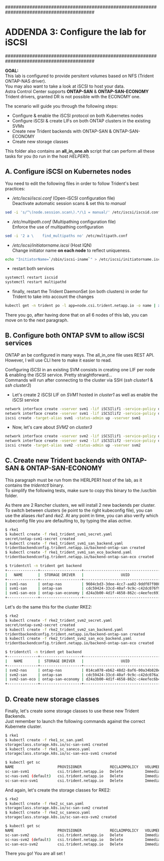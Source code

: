 #########################################################################################
# ADDENDA 3: Configure the lab for iSCSI  
#########################################################################################

**GOAL:**  
This lab is configured to provide persitent volumes based on NFS (Trident ONTAP-NAS driver).  
You may also want to take a look at iSCSI to host your data.  
Astra Control Center supports **ONTAP-SAN** & **ONTAP-SAN-ECONOMY** Trident drivers, granted DR is not possible with the ECONOMY one.  

The scenario will guide you through the following steps:
- Configure & enable the iSCSI protocol on both Kubernetes nodes  
- Configure iSCSI & create LIFs on both ONTAP clusters in the existing SVMs  
- Create new Trident backends with ONTAP-SAN & ONTAP-SAN-ECONOMY
- Create new storage classes

This folder also contains an **all_in_one.sh** script that can perform all these tasks for you (to run in the host _HELPER1_).  

## A. Configure iSCSI on Kubernetes nodes  

You need to edit the following files in order to follow Trident's best practices:  

- _/etc/iscsi/iscsi.conf_ (Open-iSCSI configuration file)  
Deactivate automatic session scans & set this to _manual_
```bash
sed -i 's/^\(node.session.scan\).*/\1 = manual/' /etc/iscsi/iscsid.conf
```

- _/etc/multipath.conf_ (Multipathing configuration file)  
Enforce  the use of multipathing configuration
```bash
sed -i '2 a \    find_multipaths no' /etc/multipath.conf
```

- _/etc/iscsi/initiatorname.iscsi_ (Host IQN)  
Change initiator name **on each node** to reflect uniqueness.  
```bash
echo "InitiatorName=`/sbin/iscsi-iname`" > /etc/iscsi/initiatorname.iscsi
```

- restart both services  
```bash
systemctl restart iscsid
systemctl restart multipathd
```

- finally, restart the Trident DaemonSet (on both clusters) in order for Trident to take into account the changes
```bash
kubectl get -n trident po -l app=node.csi.trident.netapp.io -o name | xargs kubectl delete -n trident
```

There you go, after having done that on all 6 nodes of this lab, you can move on to the next paragraph.  
  

## B. Configure both ONTAP SVM to allow iSCSI services

ONTAP an be configured in many ways. The all_in_one file uses REST API.  
However, I will use CLI here to make it easier to read.  

Configuring iSCSI in an existing SVM consists in creating one LIF per node & enabling the iSCSI service. Pretty straightforward...  
Commands will run after connecting to the cluster via SSH (_ssh cluster1_ & _ssh cluster3_)

- Let's create 2 iSCSI LIF on _SVM1_ hosted in _cluster1_ as well as enable the iSCSI service

```bash
network interface create -vserver svm1 -lif iSCSIlif1 -service-policy default-data-iscsi -address 192.168.0.245 -netmask 255.255.255.0 -home-node cluster1-01 -home-port e0d 
network interface create -vserver svm1 -lif iSCSIlif2 -service-policy default-data-iscsi -address 192.168.0.246 -netmask 255.255.255.0 -home-node cluster1-02 -home-port e0d 
iscsi create -target-alias svm1 -status-admin up -vserver svm1
```

- Now, let's care about _SVM2_ on _cluster3_

```bash
network interface create -vserver svm2 -lif iSCSIlif1 -service-policy default-data-iscsi -address 192.168.0.247 -netmask 255.255.255.0 -home-node cluster3-01 -home-port e0d 
network interface create -vserver svm2 -lif iSCSIlif2 -service-policy default-data-iscsi -address 192.168.0.248 -netmask 255.255.255.0 -home-node cluster3-01 -home-port e0d 
iscsi create -target-alias svm2 -status-admin up -vserver svm2
```

## C. Create new Trident backends with ONTAP-SAN & ONTAP-SAN-ECONOMY

This paragraph must be run from the HERLPER1 host of the lab, as it contains the _tridentctl_ binary.  
To simplify the following tests, make sure to copy this binary to the /usr/bin folder.  

As there are 2 Rancher clusters, we will install 2 new backends per cluster. To switch between clusters (ie point to the right kubeconfig file), you can use the aliases _rke1_ and _rke2_. At any point in time, you can also verify which kubeconfig file you are defaulting to, by typing the alias _active_.  

```bash
$ rke1
$ kubectl create -f rke1_trident_svm1_secret.yaml
secret/ontap-svm1-secret created
$ kubectl create -f rke1_trident_svm1_san_backend.yaml
tridentbackendconfig.trident.netapp.io/backend-ontap-san created
$ kubectl create -f rke1_trident_svm1_san_eco_backend.yaml
tridentbackendconfig.trident.netapp.io/backend-ontap-san-eco created

$ tridentctl -n trident get backend
+--------------+-------------------+--------------------------------------+--------+---------+
|   NAME       |  STORAGE DRIVER   |                 UUID                 | STATE  | VOLUMES |
+--------------+-------------------+--------------------------------------+--------+---------+
| svm1-nas     | ontap-nas         | 9604cbd3-3dee-4cc7-aa02-9ddf07f008d8 | online |      16 |
| svm1-san     | ontap-san         | cdc59424-33cd-40af-9c9c-c42dc076f980 | online |       0 |
| svm1-san-eco | ontap-san-economy | d24a3b00-4d1f-4658-862c-c4eefec691af | online |       0 |
+--------------+-------------------+--------------------------------------+--------+---------+
```

Let's do the same this for the cluster RKE2:
```bash
$ rke2
$ kubectl create -f rke2_trident_svm2_secret.yaml
secret/ontap-svm2-secret created
$ kubectl create -f rke2_trident_svm2_san_backend.yaml
tridentbackendconfig.trident.netapp.io/backend-ontap-san created
$ kubectl create -f rke2_trident_svm2_san_eco_backend.yaml
tridentbackendconfig.trident.netapp.io/backend-ontap-san-eco created

$ tridentctl -n trident get backend
+--------------+-------------------+--------------------------------------+--------+---------+
|   NAME       |  STORAGE DRIVER   |                 UUID                 | STATE  | VOLUMES |
+--------------+-------------------+--------------------------------------+--------+---------+
| svm2-nas     | ontap-nas         | 014ca078-eb62-48d2-8af6-00a34b828e13 | online |       0 |
| svm2-san     | ontap-san         | cdc59424-33cd-40af-9c9c-c42dc076a123 | online |       0 |
| svm2-san-eco | ontap-san-economy | d24a3b00-4d1f-4658-862c-c4eefec6b456 | online |       0 |
+--------------+-------------------+--------------------------------------+--------+---------+
```

## D. Create new storage classes

Finally, let's create some storage classes to use these new Trident Backends.  
Just remember to launch the following commands against the correct Kubernete cluster.  

```bash
$ rke1
$ kubectl create -f rke1_sc_san.yaml 
storageclass.storage.k8s.io/sc-san-svm1 created
$ kubectl create -f rke1_sc_saneco.yaml 
storageclass.storage.k8s.io/sc-san-eco-svm1 created

$ kubectl get sc
NAME                    PROVISIONER             RECLAIMPOLICY   VOLUMEBINDINGMODE   ALLOWVOLUMEEXPANSION   AGE
sc-san-svm1             csi.trident.netapp.io   Delete          Immediate           true                   2m29s
sc-nas-svm1 (default)   csi.trident.netapp.io   Delete          Immediate           true                   289d
sc-san-eco-svm1         csi.trident.netapp.io   Delete          Immediate           true                   3s
```

And again, let's create the storage classes for RKE2:

```bash
$ rke2
$ kubectl create -f rke2_sc_san.yaml 
storageclass.storage.k8s.io/sc-san-svm2 created
$ kubectl create -f rke2_sc_saneco.yaml 
storageclass.storage.k8s.io/sc-san-eco-svm2 created

$ kubectl get sc
NAME                    PROVISIONER             RECLAIMPOLICY   VOLUMEBINDINGMODE   ALLOWVOLUMEEXPANSION   AGE
sc-san-svm2             csi.trident.netapp.io   Delete          Immediate           true                   2m29s
sc-nas-svm2 (default)   csi.trident.netapp.io   Delete          Immediate           true                   289d
sc-san-eco-svm2         csi.trident.netapp.io   Delete          Immediate           true                   3s
```

There you go! You are all set !